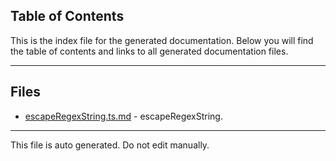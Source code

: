 ## Table of Contents

This is the index file for the generated documentation. Below you will find the table of contents and links to all generated documentation files.

---


## Files

- [escapeRegexString.ts.md](escapeRegexString.ts.md) - escapeRegexString.



---

This file is auto generated. Do not edit manually.